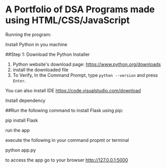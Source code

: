 # A Portfolio of DSA Programs made using HTML/CSS/JavaScript

Running the program:


Install Python in you machine 


##Step 1: Download the Python Installer

1. Python website's download page: https://www.python.org/downloads
2. install the downloaded file
3. To Verify, In the Command Prompt, type `python --version` and press `Enter`.

You can also install IDE https://code.visualstudio.com/download


Install dependency


##Run the following command to install Flask using pip:

pip install Flask


run the app

execute the following in your command propmt or terminal

python app.py

to access the app go to your browser  http://127.0.0.1:5000
